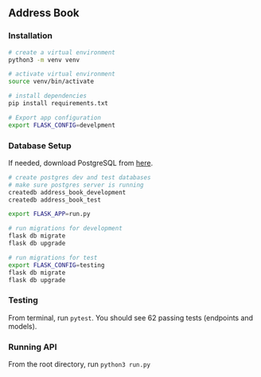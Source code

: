## Address Book 


### Installation 
```zsh
# create a virtual environment 
python3 -m venv venv

# activate virtual environment 
source venv/bin/activate

# install dependencies 
pip install requirements.txt

# Export app configuration
export FLASK_CONFIG=develpment
```

### Database Setup 
If needed, download PostgreSQL from [here](https://www.postgresql.org/download/).
```zsh
# create postgres dev and test databases
# make sure postgres server is running 
createdb address_book_development
createdb address_book_test

export FLASK_APP=run.py

# run migrations for development 
flask db migrate 
flask db upgrade

# run migrations for test 
export FLASK_CONFIG=testing
flask db migrate 
flask db upgrade
```
### Testing 
From terminal, run `pytest`. You should see 62 passing tests (endpoints and models). 

### Running API 
From the root directory, run `python3 run.py`
